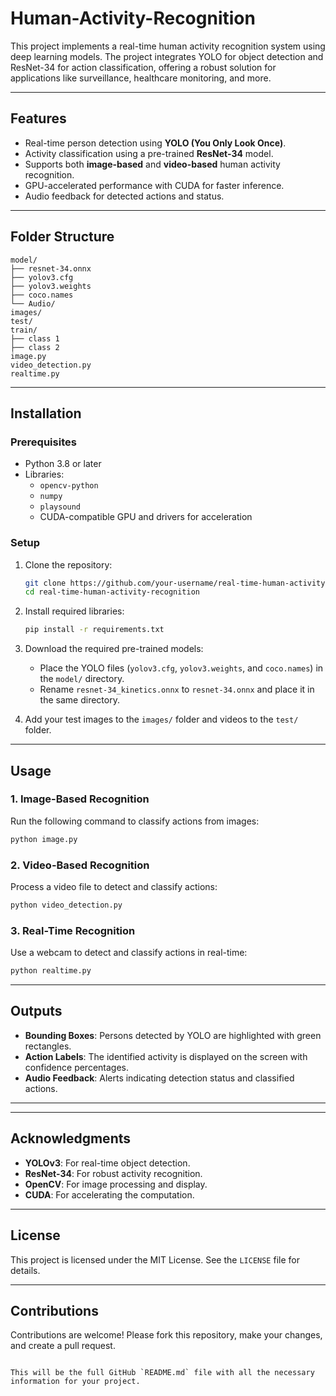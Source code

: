 # Human-Activity-Recognition

This project implements a real-time human activity recognition system using deep learning models. The project integrates YOLO for object detection and ResNet-34 for action classification, offering a robust solution for applications like surveillance, healthcare monitoring, and more.

---

## Features
- Real-time person detection using **YOLO (You Only Look Once)**.
- Activity classification using a pre-trained **ResNet-34** model.
- Supports both **image-based** and **video-based** human activity recognition.
- GPU-accelerated performance with CUDA for faster inference.
- Audio feedback for detected actions and status.

---

## Folder Structure
```
model/
├── resnet-34.onnx                      
├── yolov3.cfg                          
├── yolov3.weights                      
├── coco.names                          
└── Audio/                              
images/
test/                                
train/
├── class 1                      
├── class 2                           
image.py                                
video_detection.py                      
realtime.py                             
```

---

## Installation

### Prerequisites
- Python 3.8 or later
- Libraries:
  - `opencv-python`
  - `numpy`
  - `playsound`
  - CUDA-compatible GPU and drivers for acceleration

### Setup
1. Clone the repository:
   ```bash
   git clone https://github.com/your-username/real-time-human-activity-recognition.git
   cd real-time-human-activity-recognition
   ```
2. Install required libraries:
   ```bash
   pip install -r requirements.txt
   ```
3. Download the required pre-trained models:
   - Place the YOLO files (`yolov3.cfg`, `yolov3.weights`, and `coco.names`) in the `model/` directory.
   - Rename `resnet-34_kinetics.onnx` to `resnet-34.onnx` and place it in the same directory.
   
4. Add your test images to the `images/` folder and videos to the `test/` folder.

---

## Usage

### 1. Image-Based Recognition
Run the following command to classify actions from images:
```bash
python image.py
```

### 2. Video-Based Recognition
Process a video file to detect and classify actions:
```bash
python video_detection.py
```

### 3. Real-Time Recognition
Use a webcam to detect and classify actions in real-time:
```bash
python realtime.py
```

---

## Outputs
- **Bounding Boxes**: Persons detected by YOLO are highlighted with green rectangles.
- **Action Labels**: The identified activity is displayed on the screen with confidence percentages.
- **Audio Feedback**: Alerts indicating detection status and classified actions.

---

---

## Acknowledgments
- **YOLOv3**: For real-time object detection.
- **ResNet-34**: For robust activity recognition.
- **OpenCV**: For image processing and display.
- **CUDA**: For accelerating the computation.

---

## License
This project is licensed under the MIT License. See the `LICENSE` file for details.

---

## Contributions
Contributions are welcome! Please fork this repository, make your changes, and create a pull request.
```

This will be the full GitHub `README.md` file with all the necessary information for your project.
